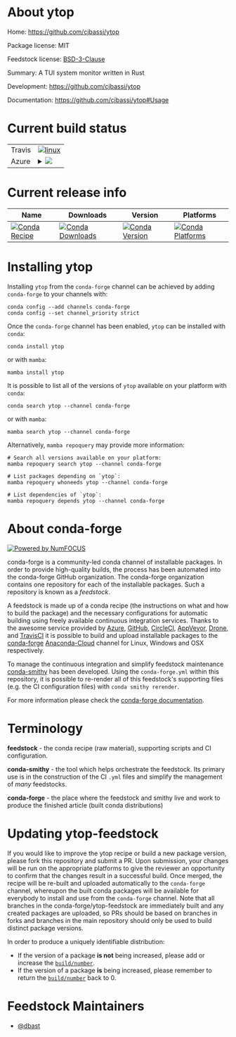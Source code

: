 About ytop
==========

Home: https://github.com/cjbassi/ytop

Package license: MIT

Feedstock license: [BSD-3-Clause](https://github.com/conda-forge/ytop-feedstock/blob/main/LICENSE.txt)

Summary: A TUI system monitor written in Rust

Development: https://github.com/cjbassi/ytop

Documentation: https://github.com/cjbassi/ytop#Usage

Current build status
====================


<table><tr>
    <td>Travis</td>
    <td>
      <a href="https://app.travis-ci.com/conda-forge/ytop-feedstock">
        <img alt="linux" src="https://img.shields.io/travis/com/conda-forge/ytop-feedstock/main.svg?label=Linux">
      </a>
    </td>
  </tr>
    
  <tr>
    <td>Azure</td>
    <td>
      <details>
        <summary>
          <a href="https://dev.azure.com/conda-forge/feedstock-builds/_build/latest?definitionId=9303&branchName=main">
            <img src="https://dev.azure.com/conda-forge/feedstock-builds/_apis/build/status/ytop-feedstock?branchName=main">
          </a>
        </summary>
        <table>
          <thead><tr><th>Variant</th><th>Status</th></tr></thead>
          <tbody><tr>
              <td>linux_64</td>
              <td>
                <a href="https://dev.azure.com/conda-forge/feedstock-builds/_build/latest?definitionId=9303&branchName=main">
                  <img src="https://dev.azure.com/conda-forge/feedstock-builds/_apis/build/status/ytop-feedstock?branchName=main&jobName=linux&configuration=linux%20linux_64_" alt="variant">
                </a>
              </td>
            </tr><tr>
              <td>linux_aarch64</td>
              <td>
                <a href="https://dev.azure.com/conda-forge/feedstock-builds/_build/latest?definitionId=9303&branchName=main">
                  <img src="https://dev.azure.com/conda-forge/feedstock-builds/_apis/build/status/ytop-feedstock?branchName=main&jobName=linux&configuration=linux%20linux_aarch64_" alt="variant">
                </a>
              </td>
            </tr><tr>
              <td>linux_ppc64le</td>
              <td>
                <a href="https://dev.azure.com/conda-forge/feedstock-builds/_build/latest?definitionId=9303&branchName=main">
                  <img src="https://dev.azure.com/conda-forge/feedstock-builds/_apis/build/status/ytop-feedstock?branchName=main&jobName=linux&configuration=linux%20linux_ppc64le_" alt="variant">
                </a>
              </td>
            </tr><tr>
              <td>osx_64</td>
              <td>
                <a href="https://dev.azure.com/conda-forge/feedstock-builds/_build/latest?definitionId=9303&branchName=main">
                  <img src="https://dev.azure.com/conda-forge/feedstock-builds/_apis/build/status/ytop-feedstock?branchName=main&jobName=osx&configuration=osx%20osx_64_" alt="variant">
                </a>
              </td>
            </tr><tr>
              <td>osx_arm64</td>
              <td>
                <a href="https://dev.azure.com/conda-forge/feedstock-builds/_build/latest?definitionId=9303&branchName=main">
                  <img src="https://dev.azure.com/conda-forge/feedstock-builds/_apis/build/status/ytop-feedstock?branchName=main&jobName=osx&configuration=osx%20osx_arm64_" alt="variant">
                </a>
              </td>
            </tr>
          </tbody>
        </table>
      </details>
    </td>
  </tr>
</table>

Current release info
====================

| Name | Downloads | Version | Platforms |
| --- | --- | --- | --- |
| [![Conda Recipe](https://img.shields.io/badge/recipe-ytop-green.svg)](https://anaconda.org/conda-forge/ytop) | [![Conda Downloads](https://img.shields.io/conda/dn/conda-forge/ytop.svg)](https://anaconda.org/conda-forge/ytop) | [![Conda Version](https://img.shields.io/conda/vn/conda-forge/ytop.svg)](https://anaconda.org/conda-forge/ytop) | [![Conda Platforms](https://img.shields.io/conda/pn/conda-forge/ytop.svg)](https://anaconda.org/conda-forge/ytop) |

Installing ytop
===============

Installing `ytop` from the `conda-forge` channel can be achieved by adding `conda-forge` to your channels with:

```
conda config --add channels conda-forge
conda config --set channel_priority strict
```

Once the `conda-forge` channel has been enabled, `ytop` can be installed with `conda`:

```
conda install ytop
```

or with `mamba`:

```
mamba install ytop
```

It is possible to list all of the versions of `ytop` available on your platform with `conda`:

```
conda search ytop --channel conda-forge
```

or with `mamba`:

```
mamba search ytop --channel conda-forge
```

Alternatively, `mamba repoquery` may provide more information:

```
# Search all versions available on your platform:
mamba repoquery search ytop --channel conda-forge

# List packages depending on `ytop`:
mamba repoquery whoneeds ytop --channel conda-forge

# List dependencies of `ytop`:
mamba repoquery depends ytop --channel conda-forge
```


About conda-forge
=================

[![Powered by
NumFOCUS](https://img.shields.io/badge/powered%20by-NumFOCUS-orange.svg?style=flat&colorA=E1523D&colorB=007D8A)](https://numfocus.org)

conda-forge is a community-led conda channel of installable packages.
In order to provide high-quality builds, the process has been automated into the
conda-forge GitHub organization. The conda-forge organization contains one repository
for each of the installable packages. Such a repository is known as a *feedstock*.

A feedstock is made up of a conda recipe (the instructions on what and how to build
the package) and the necessary configurations for automatic building using freely
available continuous integration services. Thanks to the awesome service provided by
[Azure](https://azure.microsoft.com/en-us/services/devops/), [GitHub](https://github.com/),
[CircleCI](https://circleci.com/), [AppVeyor](https://www.appveyor.com/),
[Drone](https://cloud.drone.io/welcome), and [TravisCI](https://travis-ci.com/)
it is possible to build and upload installable packages to the
[conda-forge](https://anaconda.org/conda-forge) [Anaconda-Cloud](https://anaconda.org/)
channel for Linux, Windows and OSX respectively.

To manage the continuous integration and simplify feedstock maintenance
[conda-smithy](https://github.com/conda-forge/conda-smithy) has been developed.
Using the ``conda-forge.yml`` within this repository, it is possible to re-render all of
this feedstock's supporting files (e.g. the CI configuration files) with ``conda smithy rerender``.

For more information please check the [conda-forge documentation](https://conda-forge.org/docs/).

Terminology
===========

**feedstock** - the conda recipe (raw material), supporting scripts and CI configuration.

**conda-smithy** - the tool which helps orchestrate the feedstock.
                   Its primary use is in the construction of the CI ``.yml`` files
                   and simplify the management of *many* feedstocks.

**conda-forge** - the place where the feedstock and smithy live and work to
                  produce the finished article (built conda distributions)


Updating ytop-feedstock
=======================

If you would like to improve the ytop recipe or build a new
package version, please fork this repository and submit a PR. Upon submission,
your changes will be run on the appropriate platforms to give the reviewer an
opportunity to confirm that the changes result in a successful build. Once
merged, the recipe will be re-built and uploaded automatically to the
`conda-forge` channel, whereupon the built conda packages will be available for
everybody to install and use from the `conda-forge` channel.
Note that all branches in the conda-forge/ytop-feedstock are
immediately built and any created packages are uploaded, so PRs should be based
on branches in forks and branches in the main repository should only be used to
build distinct package versions.

In order to produce a uniquely identifiable distribution:
 * If the version of a package **is not** being increased, please add or increase
   the [``build/number``](https://docs.conda.io/projects/conda-build/en/latest/resources/define-metadata.html#build-number-and-string).
 * If the version of a package **is** being increased, please remember to return
   the [``build/number``](https://docs.conda.io/projects/conda-build/en/latest/resources/define-metadata.html#build-number-and-string)
   back to 0.

Feedstock Maintainers
=====================

* [@dbast](https://github.com/dbast/)

